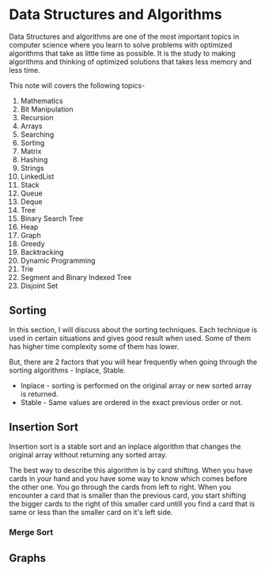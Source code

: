 # Data Structures and Algorithms

Data Structures and algorithms are one of the most important topics in computer science where you learn to solve problems with optimized algorithms that take as little time as possible. It is the study to making algorithms and thinking of optimized solutions that takes less memory and less time.

This note will covers the following topics-

1. Mathematics
2. Bit Manipulation
3. Recursion
4. Arrays
5. Searching
6. Sorting
7. Matrix
8. Hashing
9. Strings
10. LinkedList
11. Stack
12. Queue
13. Deque
14. Tree
15. Binary Search Tree
16. Heap
17. Graph
18. Greedy
19. Backtracking
20. Dynamic Programming
21. Trie
22. Segment and Binary Indexed Tree
23. Disjoint Set

## Sorting

In this section, I will discuss about the sorting techniques. Each technique is used in certain situations and gives good result when used. Some of them has higher time complexity some of them has lower.

But, there are 2 factors that you will hear frequently when going through the sorting algorithms - Inplace, Stable.

- Inplace - sorting is performed on the original array or new sorted array is returned.
- Stable - Same values are ordered in the exact previous order or not.

## Insertion Sort

Insertion sort is a stable sort and an inplace algorithm that changes the original array without returning any sorted array.

The best way to describe this algorithm is by card shifting. When you have cards in your hand and you have some way to know which comes before the other one. You go through the cards from left to right. When you encounter a card that is smaller than the previous card, you start shifting the bigger cards to the right of this smaller card untill you find a card that is same or less than the smaller card on it's left side.

### Merge Sort

## Graphs

